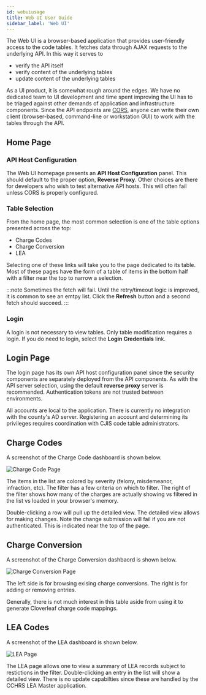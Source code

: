 ```yaml
---
id: webuiusage
title: Web UI User Guide
sidebar_label: 'Web UI'
---
```


The Web UI is a browser-based application that provides
user-friendly access to the code tables.  It fetches data
through AJAX requests to the underlying API.  In this way
it serves to

- verify the API itself
- verify content of the underlying tables
- update content of the underlying tables

As a UI product, it is somewhat rough around the edges.
We have no dedicated team to UI development and time spent
improving the UI has to be triaged against other demands of
application and infrastructure components.  Since the API
endpoints are [CORS](/docs/glossary#cors), anyone
can write their own client (browser-based, command-line or
workstation GUI) to work with the tables through the API.

## Home Page

### API Host Configuration

The Web UI homepage presents an **API Host Configuration**
panel.  This should default to the proper option, **Reverse Proxy**.
Other choices are there for developers who wish to test
alternative API hosts.  This will often fail unless
CORS is properly configured.

### Table Selection

From the home page, the most common selection is one of the table
options presented across the top:

* Charge Codes
* Charge Conversion
* LEA

Selecting one of these links will take you to the page dedicated
to its table.  Most of these pages have the form of a table of items
in the bottom half with a filter near the top to narrow a selection.

:::note
Sometimes the fetch will fail.  Until the retry/timeout logic is improved,
it is common to see an emtpy list.  Click the **Refresh** button and
a second fetch should succeed.
:::

### Login

A login is not necessary to view tables.  Only table modification
requires a login.  If you do need to login, select the
**Login Credentials** link.

## Login Page

The login page has its own API host configuration
panel since the security components are separately deployed from the
API components.  As with the API server selection, using the default
**reverse proxy** server is recommended.  Authentication tokens
are not trusted between environments.

All accounts are local to the application.  There is currently no
integration with the county's AD server.  Registering an account
and determining its privileges requires coordination with
CJIS code table administrators.

## Charge Codes

A screenshot of the Charge Code dashboard is shown below.

![Charge Code Page](/img/webuiChargeCode1.png)

The items in the list are colored by severity (felony, misdemeanor,
infraction, etc).  The filter has a few criteria on which to filter.
The right of the filter shows how many of the charges are actually
showing vs filtered in the list vs loaded in your browser's memory.

Double-clicking a row will pull up the detailed view.  The detailed
view allows for making changes.  Note the change submission will fail
if you are not authenticated.  This is indicated near the top of the page.


## Charge Conversion

A screenshot of the Charge Conversion dashbaord is shown below.

![Charge Conversion Page](/img/webuiChargeConversion1.png)

The left side is for browsing exising charge conversions.
The right is for adding or removing entries.

Generally, there is not much interest in this table aside from
using it to generate Cloverleaf charge code mappings.


## LEA Codes

A screenshot of the LEA dashboard is shown below.

![LEA Page](/img/webuiLea1.png)

The LEA page allows one to view a summary of LEA records subject
to restictions in the filter.  Double-clicking an entry in the list
will show a detailed view.  There is no update capabilties since
these are handled by the CCHRS LEA Master application.
